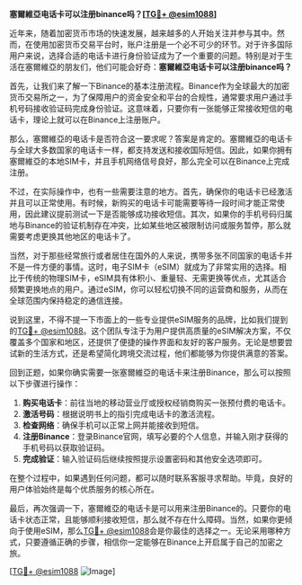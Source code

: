 **塞爾維亞电话卡可以注册binance吗？[[TG💪+ @esim1088](https://t.me/s/esim1088)]**

近年来，随着加密货币市场的快速发展，越来越多的人开始关注并参与其中。然而，在使用加密货币交易平台时，账户注册是一个必不可少的环节。对于许多国际用户来说，选择合适的电话卡进行身份验证成为了一个重要的问题。特别是对于生活在塞爾維亞的朋友们，他们可能会好奇：**塞爾維亞电话卡可以注册binance吗？**

首先，让我们来了解一下Binance的基本注册流程。Binance作为全球最大的加密货币交易所之一，为了保障用户的资金安全和平台的合规性，通常要求用户通过手机号码接收验证码完成身份验证。这意味着，只要你有一张能够正常接收短信的电话卡，理论上就可以在Binance上注册账户。

那么，塞爾維亞的电话卡是否符合这一要求呢？答案是肯定的。塞爾維亞的电话卡与全球大多数国家的电话卡一样，都支持发送和接收国际短信。因此，如果你拥有塞爾維亞的本地SIM卡，并且手机网络信号良好，那么完全可以在Binance上完成注册。

不过，在实际操作中，也有一些需要注意的地方。首先，确保你的电话卡已经激活并且可以正常使用。有时候，新购买的电话卡可能需要等待一段时间才能正常使用，因此建议提前测试一下是否能够成功接收短信。其次，如果你的手机号码归属地与Binance的验证机制存在冲突，比如某些地区被限制访问或服务暂停，那么就需要考虑更换其他地区的电话卡了。

当然，对于那些经常旅行或者居住在国外的人来说，携带多张不同国家的电话卡并不是一件方便的事情。这时，电子SIM卡（eSIM）就成为了非常实用的选择。相比于传统的物理SIM卡，eSIM具有体积小、重量轻、无需更换等优点，尤其适合频繁更换地点的用户。通过eSIM，你可以轻松切换不同的运营商和服务，从而在全球范围内保持稳定的通信连接。

说到这里，不得不提一下市面上的一些专业提供eSIM服务的品牌，比如我们提到的[TG💪+ @esim1088](https://t.me/s/esim1088)。这个团队专注于为用户提供高质量的eSIM解决方案，不仅覆盖多个国家和地区，还提供了便捷的操作界面和友好的客户服务。无论是想要尝试新的生活方式，还是希望简化跨境交流过程，他们都能够为你提供满意的答案。

回到正题，如果你确实需要一张塞爾維亞的电话卡来注册Binance，那么可以按照以下步骤进行操作：

1. **购买电话卡**：前往当地的移动营业厅或授权经销商购买一张预付费的电话卡。
2. **激活号码**：根据说明书上的指引完成电话卡的激活流程。
3. **检查网络**：确保手机可以正常上网并能接收到短信。
4. **注册Binance**：登录Binance官网，填写必要的个人信息，并输入刚才获得的手机号码以获取验证码。
5. **完成验证**：输入验证码后继续按照提示设置密码和其他安全选项即可。

在整个过程中，如果遇到任何问题，都可以随时联系客服寻求帮助。毕竟，良好的用户体验始终是每个优质服务的核心所在。

最后，再次强调一下，塞爾維亞的电话卡是可以用来注册Binance的。只要你的电话卡状态正常，且能够顺利接收短信，那么就不存在什么障碍。当然，如果你更倾向于使用eSIM，那么[TG💪+ @esim1088](https://t.me/s/esim1088)会是你最佳的选择之一。无论采用哪种方式，只要遵循正确的步骤，相信你一定能够在Binance上开启属于自己的加密之旅。

[[TG💪+ @esim1088](https://t.me/s/esim1088) ![Image](https://i.postimg.cc/4NQfJmqS/Snipaste-2025-05-13-00-14-12.png)]